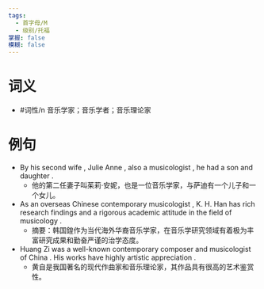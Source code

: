 ```yaml
---
tags:
  - 首字母/M
  - 级别/托福
掌握: false
模糊: false
---
```

# 词义
- #词性/n  音乐学家；音乐学者；音乐理论家
# 例句
- By his second wife , Julie Anne , also a musicologist , he had a son and daughter .
	- 他的第二任妻子叫茱莉·安妮，也是一位音乐学家，与萨迪有一个儿子和一个女儿。
- As an overseas Chinese contemporary musicologist , K. H. Han has rich research findings and a rigorous academic attitude in the field of musicology .
	- 摘要：韩国鍠作为当代海外华裔音乐学家，在音乐学研究领域有着极为丰富研究成果和勤奋严谨的治学态度。
- Huang Zi was a well-known contemporary composer and musicologist of China . His works have highly artistic appreciation .
	- 黄自是我国著名的现代作曲家和音乐理论家，其作品具有很高的艺术鉴赏性。

